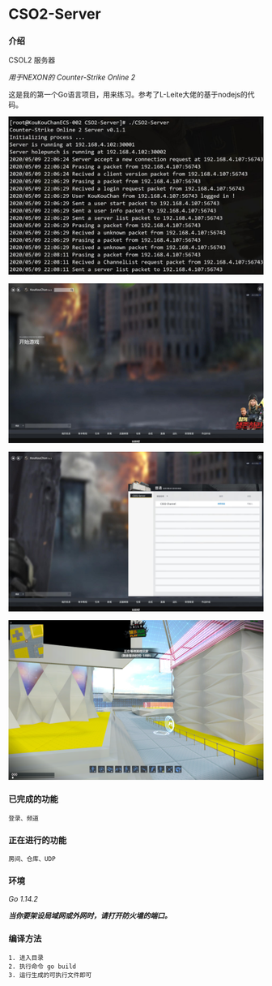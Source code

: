 # CSO2-Server

### 介绍

CSOL2 服务器

*用于NEXON的 Counter-Strike Online 2*

这是我的第一个Go语言项目，用来练习。参考了L-Leite大佬的基于nodejs的代码。

![Image](./photos/main.png)

![Image](./photos/intro.png)

![Image](./photos/channel.png)

![Image](./photos/ingame.png)

### 已完成的功能

    登录、频道

### 正在进行的功能

    房间、仓库、UDP

### 环境

*Go 1.14.2*

***当你要架设局域网或外网时，请打开防火墙的端口。***

### 编译方法

    1. 进入目录
    2. 执行命令 go build
    3. 运行生成的可执行文件即可
